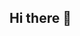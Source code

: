 ## Hi there 👋

<!--
**Welde-Dhanashri/Welde-Dhanashri** is a ✨ _special_ ✨ repository because its `README.md` (this file) appears on your GitHub profile.

Here are some ideas to get you started:

- 🔭 I’m currently working on ...
Building data science projects, including:
Predictive modeling with real-world datasets.
Exploratory Data Analysis (EDA) using Python.
Machine learning models for both regression and classification.
Improving my data visualization skills.
- 🌱 I’m currently learning ...
Advanced Machine Learning and Deep Learning techniques.
How to apply theoretical knowledge to real-world problems.
- 👯 I’m looking to collaborate on ...
Data science projects, especially those involving predictive modeling and machine learning.
Opportunities to enhance my skills in deep learning and advanced machine learning techniques.
- 💬 Ask me about ...
Data science concepts, Python programming, and machine learning techniques.
My journey as an MCA graduate transitioning into data science.
- 📫 How to reach me: ...
Email: dhanashriwelde8@gmail.com
LinkedIn: www.linkedin.com/in/dhanashri-welde
- 😄 Pronouns: ...
She/Her
- ⚡ Fun fact: ...
Passionate about turning complex data into actionable insights and love solving problems with code!
-->
